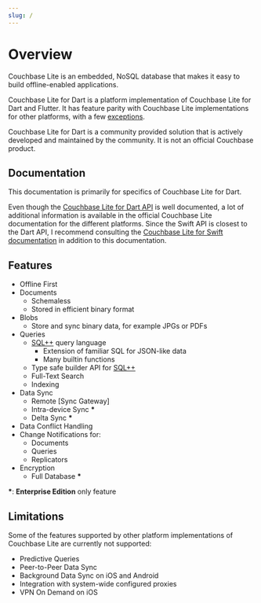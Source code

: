 ```yaml
---
slug: /
---
```


# Overview

Couchbase Lite is an embedded, NoSQL database that makes it easy to build
offline-enabled applications.

Couchbase Lite for Dart is a platform implementation of Couchbase Lite for Dart
and Flutter. It has feature parity with Couchbase Lite implementations for other
platforms, with a few [exceptions](#limitations).

Couchbase Lite for Dart is a community provided solution that is actively
developed and maintained by the community. It is not an official Couchbase
product.

## Documentation

This documentation is primarily for specifics of Couchbase Lite for Dart.

Even though the [Couchbase Lite for Dart API][cbl-api] is well documented, a lot
of additional information is available in the official Couchbase Lite
documentation for the different platforms. Since the Swift API is closest to the
Dart API, I recommend consulting the [Couchbase Lite for Swift
documentation][cbl-swfit-docs] in addition to this documentation.

## Features

- Offline First
- Documents
  - Schemaless
  - Stored in efficient binary format
- Blobs
  - Store and sync binary data, for example JPGs or PDFs
- Queries
  - [SQL++] query language
    - Extension of familiar SQL for JSON-like data
    - Many builtin functions
  - Type safe builder API for [SQL++]
  - Full-Text Search
  - Indexing
- Data Sync
  - Remote [Sync Gateway]
  - Intra-device Sync **\***
  - Delta Sync **\***
- Data Conflict Handling
- Change Notifications for:
  - Documents
  - Queries
  - Replicators
- Encryption
  - Full Database **\***

**\***: **Enterprise Edition** only feature

## Limitations

Some of the features supported by other platform implementations of Couchbase
Lite are currently not supported:

- Predictive Queries
- Peer-to-Peer Data Sync
- Background Data Sync on iOS and Android
- Integration with system-wide configured proxies
- VPN On Demand on iOS

[sql++]: https://www.couchbase.com/products/n1ql
[cbl-api]: https://pub.dev/documentation/cbl/latest/cbl/cbl-library.html
[cbl-swfit-docs]:
  https://docs.couchbase.com/couchbase-lite/current/swift/quickstart.html
